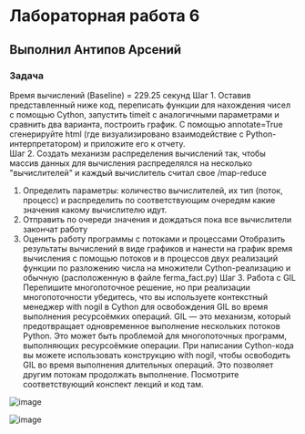 # Лабораторная работа 6
## Выполнил Антипов Арсений
### __Задача__  
Время вычислений (Baseline)  = 229.25 секунд
Шаг 1. Оставив представленный ниже код, переписать функции для нахождения чисел с помощью Cython, 
запустить timeit с аналогичными параметрами и сравнить два варианта, построить график.
С помощью annotate=True сгенерируйте html (где визуализировано взаимодействие с Python-интерпретатором) и приложите его к отчету.  
Шаг 2. Создать механизм распределения вычислений так, чтобы массив данных для вычисления распределялся
на несколько "вычислителей" и каждый вычислитель считал свое /map-reduce
1. Определить параметры: количество вычислителей, их тип (поток, процесс) и распределить по
 соответствующим очередям какие значения какому вычислителю идут. 
2. Отправить по очереди значения и дождаться пока все вычислители закончат работу
3. Оценить работу программы с потоками и процессами
Отобразить результаты вычислений в виде графиков и нанести на график время вычисления с помощью потоков и в процессов двух 
реализаций функции по разложению числа на множители Cython-реализацию и обычную (расположенную в файле ferma_fact.py)
Шаг 3. Работа с GIL  
Перепишите многопоточное решение, но при реализации многопоточности убедитесь, 
что вы используете контекстный менеджер with nogil в Cython для освобождения GIL во время выполнения ресурсоёмких операций.
GIL — это механизм, который предотвращает одновременное выполнение нескольких потоков Python. 
Это может быть проблемой для многопоточных программ, выполняющих ресурсоёмкие операции.
При написании Cython-кода вы можете использовать конструкцию with nogil, чтобы освободить GIL
во время выполнения длительных операций. Это позволяет другим потокам продолжать выполнение.
Посмотрите соответствующий конспект лекций и код там.

![image](https://github.com/user-attachments/assets/44a8fdd0-9f4e-48e9-8f5a-239a545e12c7)

![image](https://github.com/user-attachments/assets/de8bdcaf-aaf0-420c-9c93-98569bab6c30)

